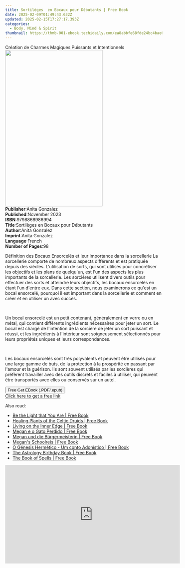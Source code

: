 ```yaml
---
title: Sortilèges  en Bocaux pour Débutants | Free Book
date: 2025-02-09T01:49:43.632Z
updated: 2025-02-15T17:27:17.393Z
categories:
  - Body, Mind & Spirit
thumbnail: https://thmb-001-ebook.techidaily.com/ea8abbfe68fde24bc4bae6255799bc8695e55efdeb5dba20f6b845b4696fe0e4.jpg
---
```

<main id="book-container">
  <div class="flex flex-col">
    <div class="book-brief flex-1 py-6 px-4 sm:p-6 md:py-10 md:px-8">
      <!-- brief-->
      <div class="book-brief-main">
        Création de Charmes Magiques Puissants et Intentionnels
      </div>
    </div>
    <div
      class="book-meta-info flex-1 grid gap-4 col-start-1 col-end-3 row-start-1 sm:mb-6 sm:grid-cols-4 lg:gap-6 lg:col-start-2 lg:row-end-6 lg:row-span-6 lg:mb-0"
    >
      <div
        class="book-meta-info-left place-content-center mt-4 p-4 text-sm leading-6 col-start-2 col-span-2 dark:text-slate-400"
      >
        <img
          class="w-full h-500 object-cover rounded-lg sm:h-255 sm:col-span-2 lg:col-span-full"
          src="https://img-001-ebook.techidaily.com/4bd33b1f2d33df269ac3d6eaaffce7792cbb99076b3692723a7cebb2f2cffbfa.jpg"
          alt=""
          width="312"
          height="500"
        />
      </div>
      <div
        class="book-meta-info-right mt-2 col-start-1 row-start-2 col-span-3 self-center"
      >
        <!-- meta data  -->
        <div class="flex flex-col px-4 md:px-8">
          <div class="flex-1">
            <strong>Publisher</strong>:<span class="px-2">Anita Gonzalez</span>
          </div>
          <div class="flex-1">
            <strong>Published</strong>:<span class="px-2">November 2023</span>
          </div>
          <div class="flex-1">
            <strong>ISBN</strong>:<span class="px-2">9798868986994</span>
          </div>
          <div class="flex-1">
            <strong>Title</strong>:<span class="px-2"
              >Sortilèges en Bocaux pour Débutants</span
            >
          </div>
          <div class="flex-1">
            <strong>Author</strong>:<span class="px-2">Anita Gonzalez</span>
          </div>
          <div class="flex-1">
            <strong>Imprint</strong>:<span class="px-2">Anita Gonzalez</span>
          </div>
          <div class="flex-1">
            <strong>Language</strong>:<span class="px-2">French</span>
          </div>
          <div class="flex-1">
            <strong>Number of Pages</strong>:<span class="px-2">98</span>
          </div>
        </div>
      </div>
    </div>
    <div class="book-description flex-1 py-6 px-4 sm:p-6 md:py-10 md:px-8">
      <div class="book-description-main">
        <div accordion-content="" id="description">
          <p>
            Définition des Bocaux Ensorcelés et leur importance dans la
            sorcellerie La sorcellerie comporte de nombreux aspects différents
            et est pratiquée depuis des siècles. L'utilisation de sorts, qui
            sont utilisés pour concrétiser les objectifs et les plans de
            quelqu'un, est l'un des aspects les plus importants de la
            sorcellerie. Les sorcières utilisent divers outils pour effectuer
            des sorts et atteindre leurs objectifs, les bocaux ensorcelés en
            étant l'un d'entre eux. Dans cette section, nous examinerons ce
            qu'est un bocal ensorcelé, pourquoi il est important dans la
            sorcellerie et comment en créer et en utiliser un avec succès.
          </p>
          <p><br /></p>
          <p>
            Un bocal ensorcelé est un petit contenant, généralement en verre ou
            en métal, qui contient différents ingrédients nécessaires pour jeter
            un sort. Le bocal est chargé de l'intention de la sorcière de jeter
            un sort puissant et réussi, et les ingrédients à l'intérieur sont
            soigneusement sélectionnés pour leurs propriétés uniques et leurs
            correspondances.
          </p>
          <p><br /></p>
          <p>
            Les bocaux ensorcelés sont très polyvalents et peuvent être utilisés
            pour une large gamme de buts, de la protection à la prospérité en
            passant par l'amour et la guérison. Ils sont souvent utilisés par
            les sorcières qui préfèrent travailler avec des outils discrets et
            faciles à utiliser, qui peuvent être transportés avec elles ou
            conservés sur un autel.
          </p>
        </div>
        <div class="accordion-fader"></div>
      </div>
    </div>
    <div class="book-excerpts flex-1 py-6 px-4 sm:p-6 md:py-10 md:px-8"></div>
    <div
      class="book-about-author flex-1 py-6 px-4 sm:p-6 md:py-10 md:px-8"
    ></div>
    <div class="book-free-get flex-1 py-6 px-4 sm:p-6 md:py-10 md:px-8">
      <button
        id="btn-free-get"
        class="bg-blue-500 hover:bg-blue-700 text-white font-bold py-2 px-4 rounded"
      >
        Free Get EBook (.PDF/.epub)
      </button>
      <div id="countdown-display" class="px-2 text-lg mt-2"></div>
      <a
        id="free-link"
        class="hidden bg-blue-500 hover:bg-blue-700 text-white font-bold py-2 px-4 rounded"
        href="https://www.ebooks.com/en-us/book/211252731/sortil-ges-en-bocaux-pour-d-butants/anita-gonzalez/"
        target="_blank"
        >Click here to get a free link</a
      >
    </div>
    <script>
      let countdownTime = 0;
      let countdownInterval = null;
      document
        .getElementById('btn-free-get')
        .addEventListener('click', startCountdown);
      function startCountdown() {
        countdownTime = new Date().getTime() + 60000 * 3;
        countdownInterval = setInterval(updateCountdown, 1000);
        document.getElementById('btn-free-get').disabled = true;
        document
          .getElementById('btn-free-get')
          .classList.add('bg-gray-500', 'cursor-not-allowed');
      }
      function updateCountdown() {
        let currentTime = new Date().getTime();
        let timeLeft = countdownTime - currentTime;
        let secondsLeft = Math.floor(timeLeft / 1000);
        document.getElementById('countdown-display').innerHTML =
          `Remaining time: ${secondsLeft} seconds.`;
        if (secondsLeft <= 0) {
          clearInterval(countdownInterval);
          document.getElementById('btn-free-get').classList.add('hidden');
          document.getElementById('free-link').classList.remove('hidden');
          document.getElementById('countdown-display').innerHTML = '';
        }
      }
    </script>
  </div>
</main>

<ins class="adsbygoogle"
      style="display:block"
      data-ad-client="ca-pub-7571918770474297"
      data-ad-slot="8358498916"
      data-ad-format="auto"
      data-full-width-responsive="true"></ins>
    

<span class="atpl-alsoreadstyle">Also read:</span>
<div><ul>
<li><a href="https://novels-ebooks.techidaily.com/209550287-9781612834337-be-the-light-that-you-are/"><u>Be the Light that You Are | Free Book</u></a></li>
<li><a href="https://novels-ebooks.techidaily.com/209548354-9781785355554-healing-plants-of-the-celtic-druids/"><u>Healing Plants of the Celtic Druids | Free Book</u></a></li>
<li><a href="https://novels-ebooks.techidaily.com/209548353-9781785357817-living-on-the-inner-edge/"><u>Living on the Inner Edge | Free Book</u></a></li>
<li><a href="https://novels-ebooks.techidaily.com/209551285-9781547559794-megan-e-o-gato-perdido/"><u>Megan e o Gato Perdido | Free Book</u></a></li>
<li><a href="https://novels-ebooks.techidaily.com/209551241-9781547558780-megan-und-die-burgermeisterin/"><u>Megan und die Bürgermeisterin | Free Book</u></a></li>
<li><a href="https://novels-ebooks.techidaily.com/209551233-9781547559787-megans-schoolreis/"><u>Megan's Schoolreis | Free Book</u></a></li>
<li><a href="https://novels-ebooks.techidaily.com/209551173-9781547560158-o-genesis-hermetico-um-conto-adonistico/"><u>O Génesis Hermético - Um conto Adonístico | Free Book</u></a></li>
<li><a href="https://novels-ebooks.techidaily.com/209549632-9781781577295-the-astrology-birthday-book/"><u>The Astrology Birthday Book | Free Book</u></a></li>
<li><a href="https://novels-ebooks.techidaily.com/209552745-9781984857033-the-book-of-spells/"><u>The Book of Spells | Free Book</u></a></li>
</ul></div>

<!-- affiliate ads begin -->
<iframe width="560" height="315" src="https://www.youtube.com/embed/793ViIxl4tI?si=DDBkjPlPX5bZ-f1Y" title="YouTube video player" frameborder="0" allow="accelerometer; autoplay; clipboard-write; encrypted-media; gyroscope; picture-in-picture; web-share" referrerpolicy="strict-origin-when-cross-origin" allowfullscreen></iframe>
<!-- affiliate ads end -->

